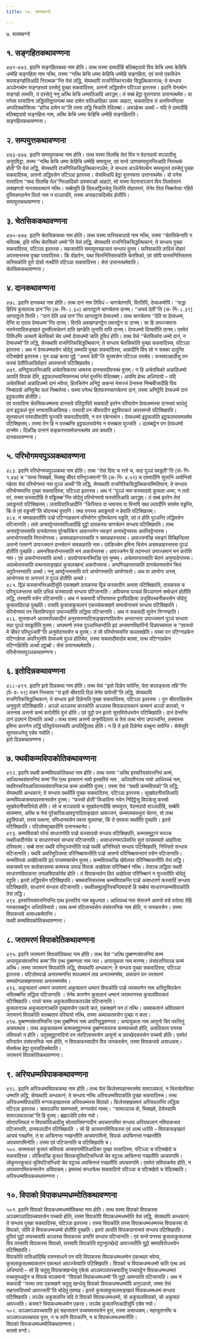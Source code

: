 ```yaml
---
title: ०७. सत्तमवग्गो

---
```

७. सत्तमवग्गो  


## १. सङ्गहितकथावण्णना

४७१-४७२. इदानि सङ्गहितकथा नाम होति। तत्थ यस्मा दामादीहि बलिबद्दादयो विय केचि धम्मा केहिचि धम्मेहि सङ्गहिता नाम नत्थि, तस्मा ‘‘नत्थि केचि धम्मा केहिचि धम्मेहि सङ्गहिता, एवं सन्ते एकविधेन रूपसङ्गहोतिआदि निरत्थक’’न्ति येसं लद्धि, सेय्यथापि राजगिरिकानञ्चेव सिद्धत्थिकानञ्च; ते सन्धाय अञ्ञेनत्थेन सङ्गहभावं दस्सेतुं पुच्छा सकवादिस्स, अत्तनो लद्धिवसेन पटिञ्ञा इतरस्स। इदानि येनत्थेन सङ्गहो लब्भति, तं दस्सेतुं ननु अत्थि केचि धम्मातिआदि आरद्धम्। तं सब्बं हेट्ठा वुत्तनयत्ता उत्तानत्थमेव। या पनेसा परवादिना लद्धिपतिट्ठापनत्थं यथा दामेन वातिआदिका उपमा आहटा, सकवादिना तं अनभिनन्दित्वा अप्पटिक्कोसित्वा ‘‘हञ्चि दामेन वा’’ति तस्स लद्धि भिन्नाति वेदितब्बा। अयञ्हेत्थ अत्थो – यदि ते दामादीहि बलिबद्दादयो सङ्गहिता नाम, अत्थि केचि धम्मा केहिचि धम्मेहि सङ्गहिताति।  
सङ्गहितकथावण्णना।  


## २. सम्पयुत्तकथावण्णना

४७३-४७४. इदानि सम्पयुत्तकथा नाम होति। तत्थ यस्मा तिलम्हि तेलं विय न वेदनादयो सञ्ञादीसु अनुपविट्ठा, तस्मा ‘‘नत्थि केचि धम्मा केहिचि धम्मेहि सम्पयुत्ता, एवं सन्ते ञाणसम्पयुत्तन्तिआदि निरत्थकं होती’’ति येसं लद्धि, सेय्यथापि राजगिरिकसिद्धत्थिकानञ्ञेव; ते सन्धाय अञ्ञेनेवत्थेन सम्पयुत्ततं दस्सेतुं पुच्छा सकवादिस्स, अत्तनो लद्धिवसेन पटिञ्ञा इतरस्स। सेसमिधापि हेट्ठा वुत्तनयत्ता उत्तानत्थमेव। यो पनेस परवादिना ‘‘यथा तिलम्हि तेल’’न्तिआदिको उपमापञ्हो आहटो, सो यस्मा वेदनासञ्ञानं विय तिलतेलानं लक्खणतो नानत्तववत्थानं नत्थि। सब्बेसुपि हि तिलअट्ठितचेसु तिलोति वोहारमत्तं, तेनेव तिलं निब्बत्तेत्वा गहिते पुरिमसण्ठानेन तिलो नाम न पञ्ञायति, तस्मा अनाहटसदिसोव होतीति।  
सम्पयुत्तकथावण्णना।  


## ३. चेतसिककथावण्णना

४७५-४७७. इदानि चेतसिककथा नाम होति। तत्थ यस्मा फस्सिकादयो नाम नत्थि, तस्मा ‘‘चेतसिकेनापि न भवितब्बं, इति नत्थि चेतसिको धम्मो’’ति येसं लद्धि, सेय्यथापि राजगिरिकसिद्धत्थिकानं; ते सन्धाय पुच्छा सकवादिस्स, पटिञ्ञा इतरस्स। सहजातोति सम्पयुत्तसहजातं सन्धाय वुत्तम्। फस्सिकाति तादिसं वोहारं अपस्सन्तस्स पुच्छा परवादिस्स। किं वोहारेन, यथा चित्तनिस्सितकोति चेतसिको, एवं सोपि फस्सनिस्सितत्ता फस्सिकोति वुत्ते दोसो नत्थीति पटिञ्ञा सकवादिस्स। सेसं उत्तानत्थमेवाति।  
चेतसिककथावण्णना।  


## ४. दानकथावण्णना

४७८. इदानि दानकथा नाम होति। तत्थ दानं नाम तिविधं – चागचेतनापि, विरतिपि, देय्यधम्मोपि। ‘‘सद्धा हिरियं कुसलञ्च दान’’न्ति (अ॰ नि॰ ८.३०) आगतट्ठाने चागचेतना दानम्। ‘‘अभयं देती’’ति (अ॰ नि॰ ८.३९) आगतट्ठाने विरति। ‘‘दानं देति अन्नं पान’’न्ति आगतट्ठाने देय्यधम्मो। तत्थ चागचेतना ‘‘देति वा देय्यधम्मं, देन्ति वा एताय देय्यधम्म’’न्ति दानम्। विरति अवखण्डनट्ठेन लवनट्ठेन वा दानम्। सा हि उप्पज्जमाना भयभेरवादिसङ्खातं दुस्सील्यचेतनं दाति खण्डेति लुनाति वाति दानम्। देय्यधम्मो दिय्यतीति दानम्। एवमेतं तिविधम्पि अत्थतो चेतसिको चेव धम्मो देय्यधम्मो चाति दुविधं होति। तत्थ येसं ‘‘चेतसिकोव धम्मो दानं, न देय्यधम्मो’’ति लद्धि, सेय्यथापि राजगिरिकसिद्धत्थिकानं; ते सन्धाय चेतसिकोति पुच्छा सकवादिस्स, पटिञ्ञा इतरस्स। अथ नं देय्यधम्मवसेन चोदेतुं लब्भाति पुच्छा सकवादिस्स, अन्नादीनि विय सो न सक्का दातुन्ति पटिक्खेपो इतरस्स। पुन दळ्हं कत्वा पुट्ठे ‘‘अभयं देती’’ति सुत्तवसेन पटिञ्ञा तस्सेव। फस्सपञ्हादीसु पन फस्सं देतीतिआदिवोहारं अपस्सन्तो पटिक्खिपतेव।  
४७९. अनिट्ठफलन्तिआदि अचेतसिकस्स धम्मस्स दानभावदीपनत्थं वुत्तम्। न हि अचेतसिको अन्नादिधम्मो आयतिं विपाकं देति, इट्ठफलभावनियमनत्थं पनेतं वुत्तन्ति वेदितब्बम्। अयम्पि हेत्थ अधिप्पायो – यदि अचेतसिको अन्नादिधम्मो दानं भवेय्य, हितचित्तेन अनिट्ठं अकन्तं भेसज्जं देन्तस्स निम्बबीजादीहि विय निम्बादयो अनिट्ठमेव फलं निब्बत्तेय्य। यस्मा पनेत्थ हितफरणचागचेतना दानं, तस्मा अनिट्ठेपि देय्यधम्मे दानं इट्ठफलमेव होतीति।  
एवं परवादिना चेतसिकधम्मस्स दानभावे पतिट्ठापिते सकवादी इतरेन परियायेन देय्यधम्मस्स दानभावं साधेतुं दानं इट्ठफलं वुत्तं भगवतातिआदिमाह। परवादी पन चीवरादीनं इट्ठविपाकतं अपस्सन्तो पटिक्खिपति। सुत्तसाधनं परवादीवादेपि युज्जति सकवादीवादेपि, न पन एकेनत्थेन। देय्यधम्मो इट्ठफलोति इट्ठफलभावमत्तमेव पटिक्खित्तम्। तस्मा तेन हि न वत्तब्बन्ति इट्ठफलभावेनेव न वत्तब्बता युज्जति । दातब्बट्ठेन पन देय्यधम्मो दानमेव। दिन्नञ्हि दानानं सङ्करभावमोचनत्थमेव अयं कथाति।  
दानकथावण्णना।  


## ५. परिभोगमयपुञ्ञकथावण्णना

४८३. इदानि परिभोगमयपुञ्ञकथा नाम होति। तत्थ ‘‘तेसं दिवा च रत्तो च, सदा पुञ्ञं पवड्ढती’’ति (सं॰ नि॰ १.४७) च ‘‘यस्स भिक्खवे, भिक्खु चीवरं परिभुञ्जमानो’’ति (अ॰ नि॰ ४.५१) च एवमादीनि सुत्तानि अयोनिसो गहेत्वा येसं परिभोगमयं नाम पुञ्ञं अत्थी’’ति लद्धि, सेय्यथापि राजगिरिकसिद्धत्थिकसम्मितियानं; ते सन्धाय परिभोगमयन्ति पुच्छा सकवादिस्स, पटिञ्ञा इतरस्स। अथ नं ‘‘पुञ्ञं नाम फस्सादयो कुसला धम्मा, न ततो परं, तस्मा फस्सादीहि ते वड्ढितब्ब’’न्ति चोदेतुं परिभोगमयो फस्सोतिआदि आरद्धम्। तं सब्बं इतरेन तेसं अवड्ढनतो पटिक्खित्तम्। लतावियातिआदीनि ‘‘किरियाय वा भावनाय वा विनापि यथा लतादीनि सयमेव वड्ढन्ति, किं ते एवं वड्ढन्ती’’ति चोदनत्थं वुत्तानि। तथा पनस्स अवड्ढनतो न हेवाति पटिक्खित्तम्।  
४८४. न समन्नाहरतीति पञ्हे पटिग्गाहकानं परिभोगेन पुरिमचेतना वड्ढति, एवं तं होति पुञ्ञन्ति लद्धिवसेन पटिजानाति। ततो अनावट्टेन्तस्सातिआदीहि पुट्ठो दायकस्स चागचेतनं सन्धाय पटिक्खिपति। तत्थ अनावट्टेन्तस्साति दानचेतनाय पुरेचारिकेन आवज्जनेन भवङ्गं अनावट्टेन्तस्स अपरिवट्टेन्तस्स। अनाभोगस्साति निराभोगस्स। असमन्नाहरन्तस्साति न समन्नाहरन्तस्स। आवज्जनञ्हि भवङ्गं विच्छिन्दित्वा अत्तनो गतमग्गे उप्पज्जमानं दानचेतनं समन्नाहरति नाम। एवंकिच्चेन इमिना चित्तेन असमन्नाहरन्तस्स पुञ्ञं होतीति पुच्छति। अमनसिकरोन्तस्साति मनं अकरोन्तस्स। आवज्जनेन हि तदनन्तरं उप्पज्जमानं मनं करोति नाम। एवं अकरोन्तस्साति अत्थो। उपयोगवचनस्मिञ्हि एतं भुम्मम्। अचेतयन्तस्साति चेतनं अनुप्पादेन्तस्स। अपत्थेन्तस्साति पत्थनासङ्खातं कुसलच्छन्दं अकरोन्तस्स। अप्पणिदहन्तस्साति दानचेतनावसेन चित्तं अट्ठपेन्तस्साति अत्थो। ननु आवट्टेन्तस्साति वारे आभोगस्साति आभोगवतो। अथ वा आभोगा अस्स, आभोगस्स वा अनन्तरं तं पुञ्ञं होतीति अत्थो।  
४८५. द्विन्नं फस्सानन्तिआदीसुपि एकक्खणे दायकस्स द्विन्नं फस्सादीनं अभावा पटिक्खिपति, दायकस्स च परिभुञ्जन्तस्स चाति उभिन्नं फस्सादयो सन्धाय पटिजानाति। अपिचस्स पञ्चन्नं विञ्ञाणानं समोधानं होतीति लद्धि, तस्सापि वसेन पटिजानाति। अथ नं सकवादी परियायस्स द्वारंपिदहित्वा उजुविपच्चनीकवसेन चोदेतुं कुसलादिपञ्हं पुच्छति। तत्रापि कुसलाकुसलानं एकस्सेकक्खणे सम्पयोगाभावं सन्धाय पटिक्खिपति। परिभोगमयं पन चित्तविप्पयुत्तं उप्पज्जतीति लद्धिया पटिजानाति। अथ नं सकवादी सुत्तेन निग्गण्हाति।  
४८६. सुत्तसाधने आरामरोपकादीनं अनुस्सरणपटिसङ्खरणादिवसेन अन्तरन्तरा उप्पज्जमानं पुञ्ञं सन्धाय सदा पुञ्ञं पवड्ढतीति वुत्तम्। अप्पमाणो तस्स पुञ्ञाभिसन्दोति इदं अप्पमाणविहारिनो दिन्नपच्चयत्ता च ‘‘एवरूपो मे चीवरं परिभुञ्जती’’ति अनुमोदनवसेन च वुत्तम्। तं सो परिभोगमयन्ति सल्लक्खेति। यस्मा पन पटिग्गाहकेन पटिग्गहेत्वा अपरिभुत्तेपि देय्यधम्मे पुञ्ञं होतियेव, तस्मा सकवादीवादोव बलवा, तत्थ पटिग्गाहकेन पटिग्गहितेति अत्थो दट्ठब्बो। सेसं उत्तानत्थमेवाति।  
परिभोगमयपुञ्ञकथावण्णना।  


## ६. इतोदिन्नकथावण्णना

४८८-४९१. इदानि इतो दिन्नकथा नाम होति। तत्थ येसं ‘‘इतो दिन्नेन यापेन्ति, पेता कालङ्कता तहि’’न्ति (पे॰ व॰ १९) वचनं निस्साय ‘‘यं इतो चीवरादि दिन्नं तेनेव यापेन्ती’’ति लद्धि, सेय्यथापि राजगिरिकसिद्धत्थिकानं; ते सन्धाय इतो दिन्नेनाति पुच्छा सकवादिस्स, पटिञ्ञा इतरस्स । पुन चीवरादिवसेन अनुयुत्तो पटिक्खिपति। अञ्ञो अञ्ञस्स कारकोति अञ्ञस्स विपाकदायकानं कम्मानं अञ्ञो कारको, न अत्तनाव अत्तनो कम्मं करोतीति वुत्तं होति। एवं पुट्ठो पन इतरो सुत्तविरोधभयेन पटिक्खिपति। दानं देन्तन्ति दानं ददमानं दिस्वाति अत्थो। तत्थ यस्मा अत्तनो अनुमोदितत्ता च तेसं तत्थ भोगा उप्पज्जन्ति, तस्मास्स इमिना कारणेन लद्धिं पतिट्ठपेन्तस्सापि अप्पतिट्ठिताव होति। न हि ते इतो दिन्नेनेव वत्थुना यापेन्ति। सेसेसुपि सुत्तसाधनेसु एसेव नयोति।  
इतो दिन्नकथावण्णना।  


## ७. पथवीकम्मविपाकोतिकथावण्णना

४९२. इदानि पथवी कम्मविपाकोतिकथा नाम होति। तत्थ यस्मा ‘‘अत्थि इस्सरियसंवत्तनियं कम्मं, आधिपच्चसंवत्तनियं कम्म’’न्ति एत्थ इस्सरानं भावो इस्सरियं नाम , अधिपतीनञ्च भावो आधिपच्चं नाम, पथविस्सरियआधिपच्चसंवत्तनिकञ्च कम्मं अत्थीति वुत्तम्। तस्मा येसं ‘‘पथवी कम्मविपाको’’ति लद्धि, सेय्यथापि अन्धकानं; ते सन्धाय पथवीति पुच्छा सकवादिस्स, पटिञ्ञा इतरस्स। सुखवेदनीयातिआदि कम्मविपाकसभावदस्सनवसेन वुत्तम्। ‘‘फस्सो होती’’तिआदिना नयेन निद्दिट्ठेसु विपाकेसु फस्सो सुखवेदनीयादिभेदो होति। सो च सञ्ञादयो च सुखवेदनादीहि सम्पयुत्ता, वेदनादयो सञ्ञादीहि, सब्बेपि सारम्मणा, अत्थि च नेसं पुरेचारिकआवट्टनादिसङ्खातं आवज्जनं, कम्मपच्चयभूता चेतना, यो तत्थ इट्ठविपाको, तस्स पत्थना, पणिधानवसेन पवत्ता मूलतण्हा, किं ते एवरूपा पथवीति पुच्छति। इतरो पटिक्खिपति। पटिलोमपुच्छादीनि उत्तानत्थानेव।  
४९३. कम्मविपाको परेसं साधारणोति पञ्हे फस्सादयो सन्धाय पटिक्खिपति, कम्मसमुट्ठानं रूपञ्च पथवीआदीनंयेव च साधारणभावं सन्धाय पटिजानाति। असाधारणमञ्ञेसन्ति सुत्तं परसमयतो आहरित्वा दस्सितम्। सब्बे सत्ता पथविं परिभुञ्जन्तीति पञ्हे पथविं अनिस्सिते सन्धाय पटिक्खिपति, निस्सिते सन्धाय पटिजानाति। पथविं अपरिभुञ्जित्वा परिनिब्बायन्तीति पञ्हे आरुप्पे परिनिब्बायन्तानं वसेन पटिजानाति। कम्मविपाकं अखेपेत्वाति इदं परसमयवसेन वुत्तम्। कम्मविपाकञ्हि खेपेत्वाव परिनिब्बायन्तीति तेसं लद्धि। सकसमये पन कतोकासस्स कम्मस्स उप्पन्नं विपाकं अखेपेत्वा परिनिब्बानं नत्थि। तेसञ्च लद्धिया पथवी साधारणविपाकत्ता उप्पन्नविपाकोयेव होति। तं विपाकभावेन ठितं अखेपेत्वा परिनिब्बानं न युज्जतीति चोदेतुं वट्टति। इतरो लद्धिवसेन पटिक्खिपति। चक्कवत्तिसत्तस्स कम्मविपाकन्ति पञ्हे असाधारणं फस्सादिं सन्धाय पटिक्खिपति, साधारणं सन्धाय पटिजानाति। पथवीसमुद्दसूरियचन्दिमादयो हि सब्बेसं साधारणकम्मविपाकोति तेसं लद्धि।  
४९४. इस्सरियसंवत्तनियन्ति एत्थ इस्सरियं नाम बहुधनता। आधिपच्चं नाम सेसजने अत्तनो वसे वत्तेत्वा तेहि गरुकातब्बट्ठेन अधिपतिभावो। तत्थ कम्मं पटिलाभवसेन तंसंवत्तनिकं नाम होति, न जनकवसेन। तस्मा विपाकभावे असाधकमेतन्ति।  
पथवी कम्मविपाकोतिकथावण्णना।  


## ८. जरामरणं विपाकोतिकथावण्णना

४९५. इदानि जरामरणं विपाकोतिकथा नाम होति। तत्थ येसं ‘‘अत्थि दुब्बण्णसंवत्तनियं कम्मं अप्पायुकसंवत्तनियं कम्म’’न्ति एत्थ दुब्बण्णता नाम जरा। अप्पायुकता नाम मरणम्। तंसंवत्तनियञ्च कम्मं अत्थि। तस्मा जरामरणं विपाकोति लद्धि, सेय्यथापि अन्धकानं; ते सन्धाय पुच्छा सकवादिस्स, पटिञ्ञा इतरस्स। पटिलोमपञ्हे अनारम्मणन्ति रूपधम्मानं ताव अनारम्मणमेव, अरूपानं पन जरामरणं सम्पयोगलक्खणाभावा अनारम्मणमेव।  
४९६. अकुसलानं धम्मानं जरामरणं अकुसलानं धम्मानं विपाकोति पञ्हे जरामरणेन नाम अनिट्ठविपाकेन भवितब्बन्ति लद्धिया पटिजानाति । तेनेव कारणेन कुसलानं धम्मानं जरामरणस्स कुसलविपाकतं पटिक्खिपति। परतो चस्स अकुसलविपाकतञ्ञेव पटिजानाति।  
कुसलानञ्च अकुसलानञ्चाति पुच्छावसेन एकतो कतं, एकक्खणे पन तं नत्थि। अब्याकतानं अविपाकानं जरामरणं विपाकोति वत्तब्बताय परियायो नत्थि, तस्मा अब्याकतवसेन पुच्छा न कता।  
४९७. दुब्बण्णसंवत्तनियन्ति एत्थ दुब्बण्णियं नाम अपरिसुद्धवण्णता। अप्पायुकता नाम आयुनो चिरं पवत्तितुं असमत्थता। तत्थ अकुसलकम्मं कम्मसमुट्ठानस्स दुब्बण्णरूपस्स कम्मपच्चयो होति, असदिसत्ता पनस्स तंविपाको न होति। उतुसमुट्ठानादिनो पन तंपटिलाभवसेन आयुनो च उपच्छेदकवसेन पच्चयो होति। एवमेतं परियायेन तंसंवत्तनिकं नाम होति, न विपाकफस्सादीनं विय जनकवसेन, तस्मा विपाकभावे असाधकम्। सेसमेत्थ हेट्ठा वुत्तसदिसमेवाति।  
जरामरणं विपाकोतिकथावण्णना।  


## ९. अरियधम्मविपाककथावण्णना

४९८. इदानि अरियधम्मविपाककथा नाम होति। तत्थ येसं किलेसप्पहानमत्तमेव सामञ्ञफलं, न चित्तचेतसिका धम्माति लद्धि, सेय्यथापि अन्धकानं; ते सन्धाय नत्थि अरियधम्मविपाकोति पुच्छा सकवादिस्स। तत्थ अरियधम्मविपाकोति मग्गसङ्खातस्स अरियधम्मस्स विपाको। किलेसक्खयमत्तं अरियफलन्ति लद्धिया पटिञ्ञा इतरस्स। सामञ्ञन्ति समणभावो, मग्गस्सेतं नामम्। ‘‘सामञ्ञञ्च वो, भिक्खवे, देसेस्सामि सामञ्ञफलञ्चा’’ति हि वुत्तम्। ब्रह्मञ्ञेपि एसेव नयो।  
सोतापत्तिफलं न विपाकोतिआदीसु सोतापत्तिमग्गादीनं अपचयगामितं सन्धाय अरियफलानं नविपाकभावं पटिजानाति, दानफलादीनं पटिक्खिपति । सो हि आचयगामित्तिकस्स एवं अत्थं धारेति – विपाकसङ्खातं आचयं गच्छन्ति, तं वा आचिनन्ता गच्छन्तीति आचयगामिनो, विपाकं अपचिनन्ता गच्छन्तीति अपचयगामिनोति। तस्मा एवं पटिजानाति च पटिक्खिपति च।  
५००. कामावचरं कुसलं सविपाकं आचयगामीतिआदिका पुच्छा परवादिस्स, पटिञ्ञा च पटिक्खेपो च सकवादिस्स। लोकियञ्हि कुसलं विपाकचुतिपटिसन्धियो चेव वट्टञ्च आचिनन्तं गच्छतीति आचयगामि। लोकुत्तरकुसलं चुतिपटिसन्धियो चेव वट्टञ्च अपचिनन्तं गच्छतीति अपचयगामि। एवमेतं सविपाकमेव होति, न अपचयगामिवचनमत्तेन अविपाकम्। इममत्थं सन्धायेत्थ सकवादिनो पटिञ्ञा च पटिक्खेपो च वेदितब्बाति।  
अरियधम्मविपाककथावण्णना।  


## १०. विपाको विपाकधम्मधम्मोतिकथावण्णना

५०१. इदानि विपाको विपाकधम्मधम्मोतिकथा नाम होति। तत्थ यस्मा विपाको विपाकस्स अञ्ञमञ्ञादिपच्चयवसेन पच्चयो होति, तस्मा विपाकोपि विपाकधम्मधम्मोति येसं लद्धि, सेय्यथापि अन्धकानं; ते सन्धाय पुच्छा सकवादिस्स, पटिञ्ञा इतरस्स। तस्स विपाकोति तस्स विपाकधम्मधम्मस्स विपाकस्स यो विपाको, सोपि ते विपाकधम्मधम्मो होतीति पुच्छति। इतरो आयतिं विपाकदानाभावं सन्धाय पटिक्खिपति। दुतियं पुट्ठो तप्पच्चयापि अञ्ञस्स विपाकस्स उप्पत्तिं सन्धाय पटिजानाति। एवं सन्ते पनस्स कुसलाकुसलस्स विय तस्सापि विपाकस्स विपाको, तस्सापि विपाकोति वट्टानुपच्छेदो आपज्जतीति पुट्ठो समयविरोधभयेन पटिक्खिपति।  
विपाकोति वातिआदिम्हि वचनसाधने पन यदि विपाकस्स विपाकधम्मधम्मेन एकत्थता भवेय्य, कुसलाकुसलब्याकतानं एकत्थतं आपज्जेय्याति पटिक्खिपति। विपाको च विपाकधम्मधम्मो चाति एत्थ अयं अधिप्पायो – सो हि चतूसु विपाकक्खन्धेसु एकेकं अञ्ञमञ्ञपच्चयादीसु पच्चयट्ठेन विपाकधम्मधम्मतं पच्चयुप्पन्नट्ठेन च विपाकं मञ्ञमानो ‘‘विपाको विपाकधम्मधम्मो’’ति पुट्ठो आमन्ताति पटिजानाति। अथ नं सकवादी ‘‘यस्मा तया एकक्खणे चतूसु खन्धेसु विपाको विपाकधम्मधम्मोपि अनुञ्ञातो, तस्मा तेसं सहगतादिभावो आपज्जती’’ति चोदेतुं एवमाह। इतरो कुसलाकुसलसङ्खातं विपाकधम्मधम्मं सन्धाय पटिक्खिपति। तञ्ञेव अकुसलन्ति यदि ते विपाको विपाकधम्मधम्मो, यो अकुसलविपाको, सो अकुसलं आपज्जति। कस्मा? विपाकधम्मधम्मेन एकत्ता। तञ्ञेव कुसलन्तिआदीसुपि एसेव नयो।  
५०२. अञ्ञमञ्ञपच्चयाति इदं सहजातानं पच्चयमत्तवसेन वुत्तं, तस्मा असाधकम्। महाभूतानम्पि च अञ्ञमञ्ञपच्चयता वुत्ता, न च तानि विपाकानि, न च विपाकधम्मधम्मानीति।  
विपाको विपाकधम्मधम्मोतिकथावण्णना।  
सत्तमो वग्गो।  